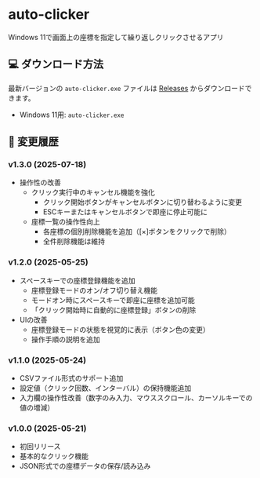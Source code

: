 # auto-clicker

Windows 11で画面上の座標を指定して繰り返しクリックさせるアプリ

## 💻 ダウンロード方法

最新バージョンの `auto-clicker.exe` ファイルは [Releases](https://github.com/kuwanomi0/auto-clicker/releases) からダウンロードできます。

- Windows 11用: `auto-clicker.exe`

## 📝 変更履歴

### v1.3.0 (2025-07-18)

- 操作性の改善
  - クリック実行中のキャンセル機能を強化
    - クリック開始ボタンがキャンセルボタンに切り替わるように変更
    - ESCキーまたはキャンセルボタンで即座に停止可能に
  - 座標一覧の操作性向上
    - 各座標の個別削除機能を追加（[×]ボタンをクリックで削除）
    - 全件削除機能は維持

### v1.2.0 (2025-05-25)

- スペースキーでの座標登録機能を追加
  - 座標登録モードのオン/オフ切り替え機能
  - モードオン時にスペースキーで即座に座標を追加可能
  - 「クリック開始時に自動的に座標登録」ボタンの削除
- UIの改善
  - 座標登録モードの状態を視覚的に表示（ボタン色の変更）
  - 操作手順の説明を追加

### v1.1.0 (2025-05-24)

- CSVファイル形式のサポート追加
- 設定値（クリック回数、インターバル）の保持機能追加
- 入力欄の操作性改善（数字のみ入力、マウススクロール、カーソルキーでの値の増減）

### v1.0.0 (2025-05-21)

- 初回リリース
- 基本的なクリック機能
- JSON形式での座標データの保存/読み込み
